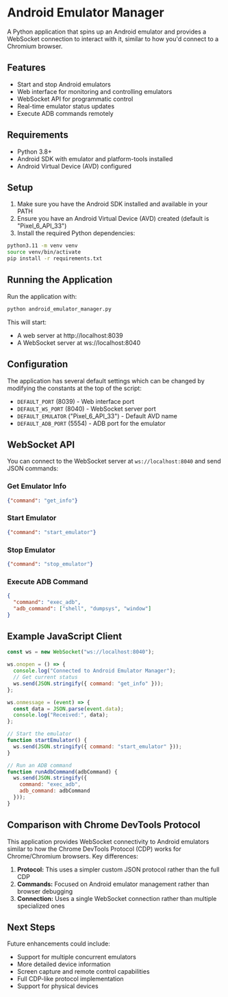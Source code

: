 # Android Emulator Manager

A Python application that spins up an Android emulator and provides a WebSocket connection to interact with it, similar to how you'd connect to a Chromium browser.

## Features

- Start and stop Android emulators
- Web interface for monitoring and controlling emulators
- WebSocket API for programmatic control
- Real-time emulator status updates
- Execute ADB commands remotely

## Requirements

- Python 3.8+
- Android SDK with emulator and platform-tools installed
- Android Virtual Device (AVD) configured

## Setup

1. Make sure you have the Android SDK installed and available in your PATH
2. Ensure you have an Android Virtual Device (AVD) created (default is "Pixel_6_API_33")
3. Install the required Python dependencies:

```bash
python3.11 -m venv venv
source venv/bin/activate
pip install -r requirements.txt
```

## Running the Application

Run the application with:

```bash
python android_emulator_manager.py
```

This will start:
- A web server at http://localhost:8039
- A WebSocket server at ws://localhost:8040

## Configuration

The application has several default settings which can be changed by modifying the constants at the top of the script:

- `DEFAULT_PORT` (8039) - Web interface port
- `DEFAULT_WS_PORT` (8040) - WebSocket server port
- `DEFAULT_EMULATOR` ("Pixel_6_API_33") - Default AVD name
- `DEFAULT_ADB_PORT` (5554) - ADB port for the emulator

## WebSocket API

You can connect to the WebSocket server at `ws://localhost:8040` and send JSON commands:

### Get Emulator Info
```json
{"command": "get_info"}
```

### Start Emulator
```json
{"command": "start_emulator"}
```

### Stop Emulator
```json
{"command": "stop_emulator"}
```

### Execute ADB Command
```json
{
  "command": "exec_adb",
  "adb_command": ["shell", "dumpsys", "window"]
}
```

## Example JavaScript Client

```javascript
const ws = new WebSocket("ws://localhost:8040");

ws.onopen = () => {
  console.log("Connected to Android Emulator Manager");
  // Get current status
  ws.send(JSON.stringify({ command: "get_info" }));
};

ws.onmessage = (event) => {
  const data = JSON.parse(event.data);
  console.log("Received:", data);
};

// Start the emulator
function startEmulator() {
  ws.send(JSON.stringify({ command: "start_emulator" }));
}

// Run an ADB command
function runAdbCommand(adbCommand) {
  ws.send(JSON.stringify({
    command: "exec_adb",
    adb_command: adbCommand
  }));
}
```

## Comparison with Chrome DevTools Protocol

This application provides WebSocket connectivity to Android emulators similar to how the Chrome DevTools Protocol (CDP) works for Chrome/Chromium browsers. Key differences:

1. **Protocol:** This uses a simpler custom JSON protocol rather than the full CDP
2. **Commands:** Focused on Android emulator management rather than browser debugging
3. **Connection:** Uses a single WebSocket connection rather than multiple specialized ones

## Next Steps

Future enhancements could include:
- Support for multiple concurrent emulators
- More detailed device information
- Screen capture and remote control capabilities
- Full CDP-like protocol implementation
- Support for physical devices 